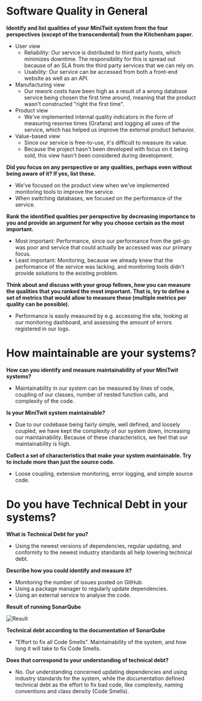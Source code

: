 # Software Quality in General

**Identify and list qualities of your MiniTwit system from the four perspectives (except of the transcendental) from the Kitchenham paper.**

* User view 
	* Reliability: Our service is distributed to third party hosts, which minimizes downtime. The responsibility for this is spread out because of an SLA from the third party services that we can rely on. 
	* Usability: Our service can be accessed from both a front-end website as well as an API.
* Manufacturing view
	* Our rework costs have been high as a result of a wrong database service being chosen the first time around, meaning that the product wasn't constructed "right the first time".
* Product view
	* We've implemented internal quality indicators in the form of measuring resonse times (Grafana) and logging all uses of the service, which has helped us improve the external product behavior. 
* Value-based view
	* Since our service is free-to-use, it's difficult to measure its value.
	* Because the project hasn't been developed with focus on it being sold, this view hasn't been considered during development.

**Did you focus on any perspective or any qualities, perhaps even without being aware of it? If yes, list these.**

* We've focused on the product view when we've implemented monitoring tools to improve the service.
* When switching databases, we focused on the performance of the service.

**Rank the identified qualities per perspective by decreasing importance to you and provide an argument for why you choose certain as the most important.**

* Most important: Performance, since our performance from the get-go was poor and service that could actually be accessed was our primary focus.
* Least important: Monitoring, because we already knew that the performance of the service was lacking, and monitoring tools didn't provide solutions to the existing problem.

**Think about and discuss with your group fellows, how you can measure the qualities that you ranked the most important. That is, try to define a set of metrics that would allow to measure these (multiple metrics per quality can be possible).**

* Performance is easily measured by e.g. accessing the site, looking at our monitoring dashboard, and assessing the amount of errors registered in our logs.

# How maintainable are your systems?

**How can you identify and measure maintainability of your MiniTwit systems?**

* Maintainability in our system can be measured by lines of code, coupling of our classes, number of nested function calls, and complexity of the code. 

**Is your MiniTwit system maintainable?**

* Due to our codebase being fairly simple, well defined, and loosely coupled, we have kept the complexity of our system down, increasing our maintainability. Because of these characteristics, we feel that our maintainability is high. 

**Collect a set of characteristics that make your system maintainable. Try to include more than just the source code.**

* Loose coupling, extensive monitoring, error logging, and simple source code.

# Do you have Technical Debt in your systems?

**What is Technical Debt for you?**

* Using the newest versions of dependencies, regular updating, and conformity to the newest industry standards all help lowering technical debt. 

**Describe how you could identify and measure it?**

* Monitoring the number of issues posted on GitHub.
* Using a package manager to regularly update dependencies. 
* Using an external service to analyse the code. 

**Result of running SonarQube**


![Result](https://i.imgur.com/gB9Ix6t.png)



**Technical debt according to the documentation of SonarQube**

* "Effort to fix all Code Smells". Maintainability of the system, and how long it will take to fix Code Smells. 

**Does that correspond to your understanding of technical debt?**

* No. Our understanding concerned updating dependencies and using industry standards for the system, while the documentation defined technical debt as the effort to fix bad code, like complexity, naming conventions and class density (Code Smells). 
